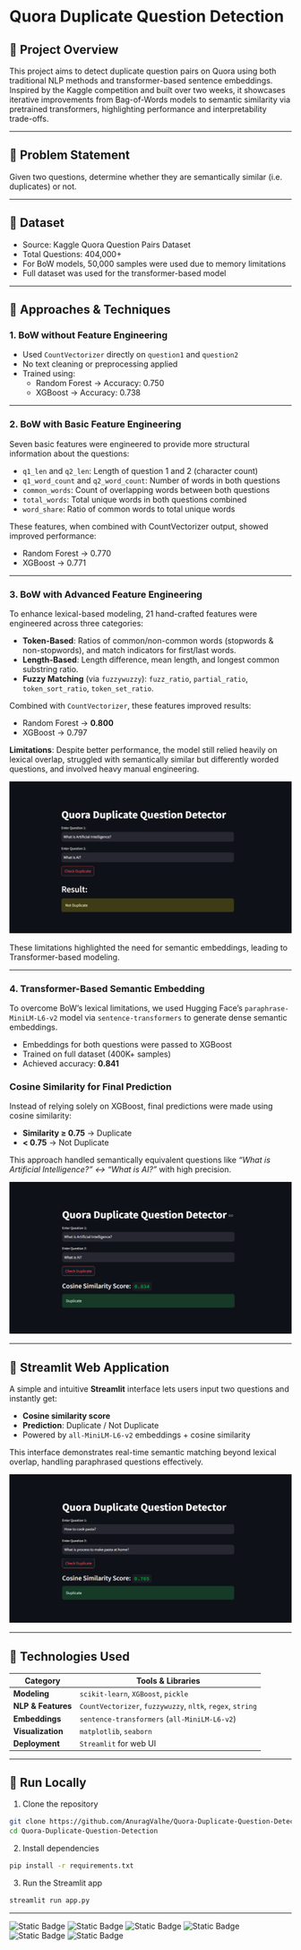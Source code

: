 # Quora Duplicate Question Detection

## 📌 Project Overview

This project aims to detect duplicate question pairs on Quora using both traditional NLP methods and transformer-based sentence embeddings. Inspired by the Kaggle competition and built over two weeks, it showcases iterative improvements from Bag-of-Words models to semantic similarity via pretrained transformers, highlighting performance and interpretability trade-offs.

---

## 📌 Problem Statement

Given two questions, determine whether they are semantically similar (i.e. duplicates) or not.

---

## 📌 Dataset

- Source: Kaggle Quora Question Pairs Dataset
- Total Questions: 404,000+
- For BoW models, 50,000 samples were used due to memory limitations
- Full dataset was used for the transformer-based model


---

## 📌 Approaches & Techniques

### 1. BoW without Feature Engineering

- Used `CountVectorizer` directly on `question1` and `question2`
- No text cleaning or preprocessing applied
- Trained using:
  - Random Forest → Accuracy: 0.750
  - XGBoost → Accuracy: 0.738

---

### 2. BoW with Basic Feature Engineering

Seven basic features were engineered to provide more structural information about the questions:

- `q1_len` and `q2_len`: Length of question 1 and 2 (character count)
- `q1_word_count` and `q2_word_count`: Number of words in both questions
- `common_words`: Count of overlapping words between both questions
- `total_words`: Total unique words in both questions combined
- `word_share`: Ratio of common words to total unique words

These features, when combined with CountVectorizer output, showed improved performance:
- Random Forest → 0.770
- XGBoost → 0.771


---

### 3. BoW with Advanced Feature Engineering

To enhance lexical-based modeling, 21 hand-crafted features were engineered across three categories:

* **Token-Based**: Ratios of common/non-common words (stopwords & non-stopwords), and match indicators for first/last words.
* **Length-Based**: Length difference, mean length, and longest common substring ratio.
* **Fuzzy Matching** (via `fuzzywuzzy`): `fuzz_ratio`, `partial_ratio`, `token_sort_ratio`, `token_set_ratio`.

Combined with `CountVectorizer`, these features improved results:

* Random Forest → **0.800**
* XGBoost → 0.797

**Limitations**:
Despite better performance, the model still relied heavily on lexical overlap, struggled with semantically similar but differently worded questions, and involved heavy manual engineering.

![Wrong Prediction](Images/bow1.png)

These limitations highlighted the need for semantic embeddings, leading to Transformer-based modeling.

---

### 4. Transformer-Based Semantic Embedding

To overcome BoW’s lexical limitations, we used Hugging Face’s `paraphrase-MiniLM-L6-v2` model via `sentence-transformers` to generate dense semantic embeddings.

* Embeddings for both questions were passed to XGBoost
* Trained on full dataset (400K+ samples)
* Achieved accuracy: **0.841**

### Cosine Similarity for Final Prediction

Instead of relying solely on XGBoost, final predictions were made using cosine similarity:

* **Similarity ≥ 0.75** → Duplicate
* **< 0.75** → Not Duplicate

This approach handled semantically equivalent questions like
*“What is Artificial Intelligence?” ↔ “What is AI?”* with high precision.

![Correct Prediction](Images/ptm2.png)


---

## 📌 Streamlit Web Application

A simple and intuitive **Streamlit** interface lets users input two questions and instantly get:

* **Cosine similarity score**
* **Prediction**: Duplicate / Not Duplicate
* Powered by `all-MiniLM-L6-v2` embeddings + cosine similarity

This interface demonstrates real-time semantic matching beyond lexical overlap, handling paraphrased questions effectively.

![App Screenshot1](Images/ptm1.png)

---

## 📌 Technologies Used

| Category           | Tools & Libraries                                          |
| ------------------ | ---------------------------------------------------------- |
| **Modeling**       | `scikit-learn`, `XGBoost`, `pickle`                        |
| **NLP & Features** | `CountVectorizer`, `fuzzywuzzy`, `nltk`, `regex`, `string` |
| **Embeddings**     | `sentence-transformers` (`all-MiniLM-L6-v2`)               |
| **Visualization**  | `matplotlib`, `seaborn`                                    |
| **Deployment**     | `Streamlit` for web UI                                     |

---

## 📌 Run Locally

1. Clone the repository  
```bash
git clone https://github.com/AnuragValhe/Quora-Duplicate-Question-Detection.git
cd Quora-Duplicate-Question-Detection
````

2. Install dependencies

```bash
pip install -r requirements.txt
```

3. Run the Streamlit app

```bash
streamlit run app.py
```
---


![Static Badge](https://img.shields.io/badge/Machine-Learning-blue)
![Static Badge](https://img.shields.io/badge/Python-green)
![Static Badge](https://img.shields.io/badge/NLP-blue)
![Static Badge](https://img.shields.io/badge/Random-Forest-Green)
![Static Badge](https://img.shields.io/badge/Jupyter-Notebook-blue)
![Static Badge](https://img.shields.io/badge/Sentence-Transformer-green)
